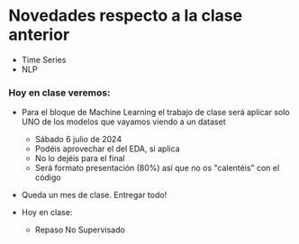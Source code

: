 # Novedades respecto a la clase anterior

* Time Series
* NLP

### Hoy en clase veremos:

* Para el bloque de Machine Learning el trabajo de clase será aplicar solo UNO de los modelos que vayamos viendo a un dataset
  * Sábado 6 julio de 2024
  * Podéis aprovechar el del EDA, si aplica
  * No lo dejéis para el final
  * Será formato presentación (80%) así que no os "calentéis" con el código

* Queda un mes de clase. Entregar todo!

* Hoy en clase: 
  * Repaso No Supervisado